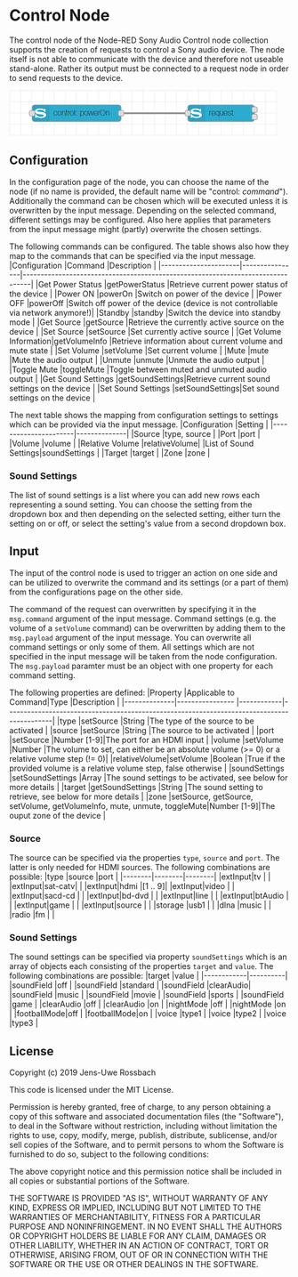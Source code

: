 # Control Node
The control node of the Node-RED Sony Audio Control node collection supports the creation of requests to control a Sony audio device. The node itself is not able to communicate with the device and therefore not useable stand-alone. Rather its output must be connected to a request node in order to send requests to the device.

![Control Node](images/control_node.png)

## Configuration
In the configuration page of the node, you can choose the name of the node (if no name is provided, the default name will be "control: _command_"). Additionally the command can be chosen which will be executed unless it is overwritten by the input message. Depending on the selected command, different settings may be configured. Also here applies that parameters from the input message might (partly) overwrite the chosen settings.

The following commands can be configured. The table shows also how they map to the commands that can be specified via the input message.
|Configuration         |Command         |Description                                                                     |
|----------------------|----------------|--------------------------------------------------------------------------------|
|Get Power Status      |getPowerStatus  |Retrieve current power status of the device                                     |
|Power ON              |powerOn         |Switch on power of the device                                                   |
|Power OFF             |powerOff        |Switch off power of the device (device is not controllable via network anymore!)|
|Standby               |standby         |Switch the device into standby mode                                             |
|Get Source            |getSource       |Retrieve the currently active source on the device                              |
|Set Source            |setSource       |Set currently active source                                                     |
|Get Volume Information|getVolumeInfo   |Retrieve information about current volume and mute state                        |
|Set Volume            |setVolume       |Set current volume                                                              |
|Mute                  |mute            |Mute the audio output                                                           |
|Unmute                |unmute          |Unmute the audio output                                                         |
|Toggle Mute           |toggleMute      |Toggle between muted and unmuted audio output                                   |
|Get Sound Settings    |getSoundSettings|Retrieve current sound settings on the device                                   |
|Set Sound Settings    |setSoundSettings|Set sound settings on the device                                                |

The next table shows the mapping from configuration settings to settings which can be provided via the input message.
|Configuration         |Setting       |
|----------------------|--------------|
|Source                |type, source  |
|Port                  |port          |
|Volume                |volume        |
|Relative Volume       |relativeVolume|
|List of Sound Settings|soundSettings |
|Target                |target        |
|Zone                  |zone          |

### Sound Settings
The list of sound settings is a list where you can add new rows each representing a sound setting. You can choose the setting from the dropdown box and then depending on the selected setting, either turn the setting on or off, or select the setting's value from a second dropdown box.

## Input
The input of the control node is used to trigger an action on one side and can be utilized to overwrite the command and its settings (or a part of them) from the configurations page on the other side.

The command of the request can overwritten by specifying it in the `msg.command` argument of the input message. Command settings (e.g. the volume of a `setVolume` command) can be overwritten by adding them to the `msg.payload` argument of the input message. You can overwrite all command settings or only some of them. All settings which are not specified in the input message will be taken from the node configuration. The `msg.payload` paramter must be an object with one property for each command setting.

The following properties are defined:
|Property      |Applicable to Command|Type        |Description                                                                                |
|--------------|----------------     |------------|-------------------------------------------------------------------------------------------|
|type          |setSource            |String      |The type of the source to be activated                                                     |
|source        |setSource            |String      |The source to be activated                                                                 |
|port          |setSource            |Number [1-9]|The port for an HDMI input                                                                 |
|volume        |setVolume            |Number      |The volume to set, can either be an absolute volume (>= 0) or a relative volume step (!= 0)|
|relativeVolume|setVolume            |Boolean     |True if the provided volume is a relative volume step, false otherwise                     |
|soundSettings |setSoundSettings     |Array       |The sound settings to be activated, see below for more details                             |
|target        |getSoundSettings     |String      |The sound setting to retrieve, see below for more details                                  |
|zone          |setSource, getSource, setVolume, getVolumeInfo, mute, unmute, toggleMute|Number [1-9]|The ouput zone of the device            |

### Source
The source can be specified via the properties `type`, `source` and `port`. The latter is only needed for HDMI sources. The following combinations are possible:
|type    |source  |port    |
|--------|--------|--------|
|extInput|tv      |        |
|extInput|sat-catv|        |
|extInput|hdmi    |[1 .. 9]|
|extInput|video   |        |
|extInput|sacd-cd |        |
|extInput|bd-dvd  |        |
|extInput|line    |        |
|extInput|btAudio |        |
|extInput|game    |        |
|extInput|source  |        |
|storage |usb1    |        |
|dlna    |music   |        |
|radio   |fm      |        |

### Sound Settings
The sound settings can be specified via property `soundSettings` which is an array of objects each consisting of the properties `target` and `value`. The following combinations are possible:
|target      |value     |
|------------|----------|
|soundField  |off       |
|soundField  |standard  |
|soundField  |clearAudio|
|soundField  |music     |
|soundField  |movie     |
|soundField  |sports    |
|soundField  |game      |
|clearAudio  |off       |
|clearAudio  |on        |
|nightMode   |off       |
|nightMode   |on        |
|footballMode|off       |
|footballMode|on        |
|voice       |type1     |
|voice       |type2     |
|voice       |type3     |

## License
Copyright (c) 2019 Jens-Uwe Rossbach

This code is licensed under the MIT License.

Permission is hereby granted, free of charge, to any person obtaining a copy
of this software and associated documentation files (the "Software"), to deal
in the Software without restriction, including without limitation the rights
to use, copy, modify, merge, publish, distribute, sublicense, and/or sell
copies of the Software, and to permit persons to whom the Software is
furnished to do so, subject to the following conditions:

The above copyright notice and this permission notice shall be included in all
copies or substantial portions of the Software.

THE SOFTWARE IS PROVIDED "AS IS", WITHOUT WARRANTY OF ANY KIND, EXPRESS OR
IMPLIED, INCLUDING BUT NOT LIMITED TO THE WARRANTIES OF MERCHANTABILITY,
FITNESS FOR A PARTICULAR PURPOSE AND NONINFRINGEMENT. IN NO EVENT SHALL THE
AUTHORS OR COPYRIGHT HOLDERS BE LIABLE FOR ANY CLAIM, DAMAGES OR OTHER
LIABILITY, WHETHER IN AN ACTION OF CONTRACT, TORT OR OTHERWISE, ARISING FROM,
OUT OF OR IN CONNECTION WITH THE SOFTWARE OR THE USE OR OTHER DEALINGS IN THE
SOFTWARE.